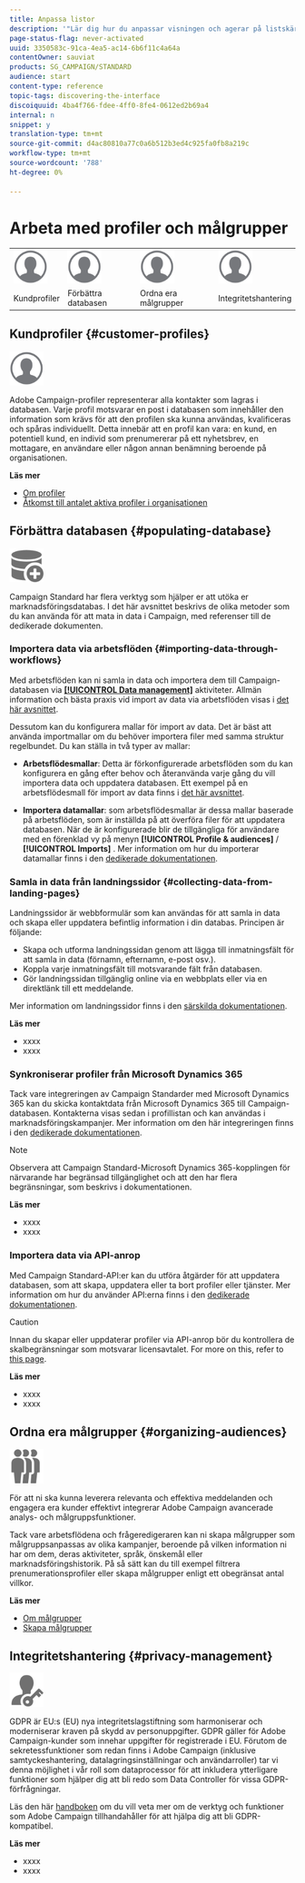 ```yaml
---
title: Anpassa listor
description: '"Lär dig hur du anpassar visningen och agerar på listskärmar i Adobe Campaign Standard: sortera, filtrera, ta bort eller duplicera element. Listar skärmar visar element för en eller flera angivna resurser."'
page-status-flag: never-activated
uuid: 3350583c-91ca-4ea5-ac14-6b6f11c4a64a
contentOwner: sauviat
products: SG_CAMPAIGN/STANDARD
audience: start
content-type: reference
topic-tags: discovering-the-interface
discoiquuid: 4ba4f766-fdee-4ff0-8fe4-0612ed2b69a4
internal: n
snippet: y
translation-type: tm+mt
source-git-commit: d4ac80810a77c0a6b512b3ed4c925fa0fb8a219c
workflow-type: tm+mt
source-wordcount: '788'
ht-degree: 0%

---
```



# Arbeta med profiler och målgrupper

<table>
<tr>
    <td valign="top">
        <a href="../../start/using/work-with-audiences.md"><img width="60px" alt="villkor" src="assets/icon_profile.svg"/></a>
    </td>
    <td valign="top">
        <a href="../../api/using/creating-a-service.md"><img width="60px" alt="villkor" src="assets/icon_profile.svg"/></a>
    </td>
    <td valign="top">
        <a href="../../api/using/interacting-with-custom-resources.md"><img width="60px" alt="villkor" src="assets/icon_profile.svg"/></a>
    </td>
    <td valign="top">
        <a href="../../api/using/interacting-with-marketing-history.md"><img width="60px" alt="villkor" src="assets/icon_profile.svg"/></a>
    </td>
</tr>
<tr>
<td>Kundprofiler</td>
<td>Förbättra databasen</td>
<td>Ordna era målgrupper</td>
<td>Integritetshantering</td>
</tr>
</table>

## Kundprofiler {#customer-profiles}

<img width="60px" alt="villkor" src="assets/icon_profile.svg"/>

Adobe Campaign-profiler representerar alla kontakter som lagras i databasen. Varje profil motsvarar en post i databasen som innehåller den information som krävs för att den profilen ska kunna användas, kvalificeras och spåras individuellt. Detta innebär att en profil kan vara: en kund, en potentiell kund, en individ som prenumererar på ett nyhetsbrev, en mottagare, en användare eller någon annan benämning beroende på organisationen.

**Läs mer**

* [Om profiler](../../audiences/using/about-profiles.md)
* [Åtkomst till antalet aktiva profiler i organisationen](../../audiences/using/active-profiles.md)

## Förbättra databasen {#populating-database}

<img width="60px" alt="villkor" src="assets/icon_populate.svg"/>

Campaign Standard har flera verktyg som hjälper er att utöka er marknadsföringsdatabas. I det här avsnittet beskrivs de olika metoder som du kan använda för att mata in data i Campaign, med referenser till de dedikerade dokumenten.

### Importera data via arbetsflöden {#importing-data-through-workflows}

Med arbetsflöden kan ni samla in data och importera dem till Campaign-databasen via [**[!UICONTROL Data management]**](../../automating/using/about-data-management-activities.md) aktiviteter. Allmän information och bästa praxis vid import av data via arbetsflöden visas i [det här avsnittet](../../automating/using/about-data-import-and-export.md).

Dessutom kan du konfigurera mallar för import av data. Det är bäst att använda importmallar om du behöver importera filer med samma struktur regelbundet. Du kan ställa in två typer av mallar:

* **Arbetsflödesmallar**: Detta är förkonfigurerade arbetsflöden som du kan konfigurera en gång efter behov och återanvända varje gång du vill importera data och uppdatera databasen. Ett exempel på en arbetsflödesmall för import av data finns i [det här avsnittet](../../automating/using/creating-import-workflow-templates.md).

* **Importera datamallar**: som arbetsflödesmallar är dessa mallar baserade på arbetsflöden, som är inställda på att överföra filer för att uppdatera databasen. När de är konfigurerade blir de tillgängliga för användare med en förenklad vy på menyn **[!UICONTROL Profile & audiences]** / **[!UICONTROL Imports]** . Mer information om hur du importerar datamallar finns i den [dedikerade dokumentationen](../../automating/using/importing-data-with-import-templates.md).

### Samla in data från landningssidor {#collecting-data-from-landing-pages}

Landningssidor är webbformulär som kan användas för att samla in data och skapa eller uppdatera befintlig information i din databas. Principen är följande:

* Skapa och utforma landningssidan genom att lägga till inmatningsfält för att samla in data (förnamn, efternamn, e-post osv.).
* Koppla varje inmatningsfält till motsvarande fält från databasen.
* Gör landningssidan tillgänglig online via en webbplats eller via en direktlänk till ett meddelande.

Mer information om landningssidor finns i den [särskilda dokumentationen](../../channels/using/getting-started-with-landing-pages.md).

**Läs mer**

* xxxx
* xxxx

### Synkroniserar profiler från Microsoft Dynamics 365

Tack vare integreringen av Campaign Standarder med Microsoft Dynamics 365 kan du skicka kontaktdata från Microsoft Dynamics 365 till Campaign-databasen.
Kontakterna visas sedan i profillistan och kan användas i marknadsföringskampanjer. Mer information om den här integreringen finns i den [dedikerade dokumentationen](../../integrating/using/working-with-campaign-standard-and-microsoft-dynamics-365.md).

>[!NOTE]
>
>Observera att Campaign Standard-Microsoft Dynamics 365-kopplingen för närvarande har begränsad tillgänglighet och att den har flera begränsningar, som beskrivs i dokumentationen.

**Läs mer**

* xxxx
* xxxx

### Importera data via API-anrop

Med Campaign Standard-API:er kan du utföra åtgärder för att uppdatera databasen, som att skapa, uppdatera eller ta bort profiler eller tjänster. Mer information om hur du använder API:erna finns i den [dedikerade dokumentationen](../../api/using/get-started-apis.md).

>[!CAUTION]
>
>Innan du skapar eller uppdaterar profiler via API-anrop bör du kontrollera de skalbegränsningar som motsvarar licensavtalet. For more on this, refer to
[this page](https://helpx.adobe.com/legal/product-descriptions/campaign-standard.html#ITInfrastructureResourcesbyActiveProfilesTiers).

**Läs mer**

* xxxx
* xxxx

## Ordna era målgrupper {#organizing-audiences}

<img width="60px" alt="villkor" src="assets/icon_audience.svg"/>

För att ni ska kunna leverera relevanta och effektiva meddelanden och engagera era kunder effektivt integrerar Adobe Campaign avancerade analys- och målgruppsfunktioner.

Tack vare arbetsflödena och frågeredigeraren kan ni skapa målgrupper som målgruppsanpassas av olika kampanjer, beroende på vilken information ni har om dem, deras aktiviteter, språk, önskemål eller marknadsföringshistorik. På så sätt kan du till exempel filtrera prenumerationsprofiler eller skapa målgrupper enligt ett obegränsat antal villkor.

**Läs mer**

* [Om målgrupper](../../audiences/using/about-audiences.md)
* [Skapa målgrupper](../../audiences/using/creating-audiences.md)

## Integritetshantering {#privacy-management}

<img width="60px" alt="villkor" src="assets/icon_privacy.svg"/>

GDPR är EU:s (EU) nya integritetslagstiftning som harmoniserar och moderniserar kraven på skydd av personuppgifter. GDPR gäller för Adobe Campaign-kunder som innehar uppgifter för registrerade i EU. Förutom de sekretessfunktioner som redan finns i Adobe Campaign (inklusive samtyckeshantering, datalagringsinställningar och användarroller) tar vi denna möjlighet i vår roll som dataprocessor för att inkludera ytterligare funktioner som hjälper dig att bli redo som Data Controller för vissa GDPR-förfrågningar.

Läs den här [handboken](https://docs.campaign.adobe.com/doc/standard/getting_started/en/ACS_GDPR.html) om du vill veta mer om de verktyg och funktioner som Adobe Campaign tillhandahåller för att hjälpa dig att bli GDPR-kompatibel.

**Läs mer**

* xxxx
* xxxx